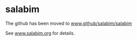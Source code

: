 # salabim
The github has been moved to www.github/salabim/salabim

See www.salabim.org for details.
